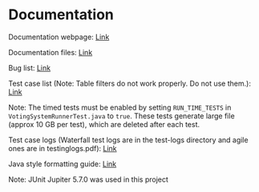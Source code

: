 # Documentation

Documentation webpage: <a href="https://nik312123.github.io/repo-Team19-doc/" target="_blank">Link</a>

Documentation files: <a href="./" target="_blank">Link</a>

Bug list: <a href="../buglist.xlsx" target="_blank">Link</a>

Test case list (Note: Table filters do not work properly. Do not use them.): <a href="../testing/Test Case List.xlsx" target="_blank">Link</a>

Note: The timed tests must be enabled by setting `RUN_TIME_TESTS` in `VotingSystemRunnerTest.java` to `true`. These tests generate large file (approx 10 GB per test), which are deleted after each test.

Test case logs (Waterfall test logs are in the test-logs directory and agile ones are in testinglogs.pdf): <a href="../testing/" target="_blank">Link</a>

Java style formatting guide: <a href="https://github.com/nik312123/nikunjJavaFormatting/wiki" target="_blank">Link</a>

Note: JUnit Jupiter 5.7.0 was used in this project
